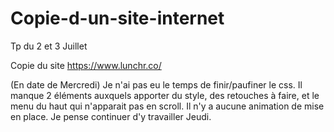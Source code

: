 # Copie-d-un-site-internet
Tp du 2 et 3 Juillet

Copie du site https://www.lunchr.co/

(En date de Mercredi) Je n'ai pas eu le temps de finir/paufiner le css. Il manque 2 éléments auxquels apporter du style, des retouches à faire, et le menu du haut qui n'apparait pas en scroll. Il n'y a aucune animation de mise en place.
Je pense continuer d'y travailler Jeudi.